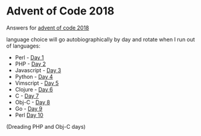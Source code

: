 Advent of Code 2018
===================

Answers for [advent of code 2018](https://adventofcode.com/2018)

language choice will go autobiographically by day and rotate when I run out of
languages:

* Perl - [Day 1](01-chronal-calibration/)
* PHP - [Day 2](02-inventory-management-system/)
* Javascript - [Day 3](03-no-matter-how-you-slice-it/)
* Python - [Day 4](04-repose-record/)
* Vimscript - [Day 5](05-alchemical-reduction/)
* Clojure - [Day 6](06-chronal-coordinates/)
* C  - [Day 7](07-the-sum-of-its-parts/)
* Obj-C - [Day 8](08-memory-maneuver/)
* Go - [Day 9](09-marble-mania/)
* Perl [Day 10](10-the-stars-align/)

(Dreading PHP and Obj-C days)
